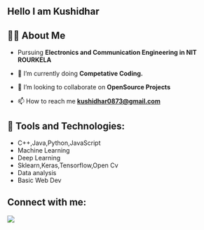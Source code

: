 
## Hello I am Kushidhar

## 🙋‍♂️ About Me
- Pursuing **Electronics and Communication Engineering in NIT ROURKELA**

- 🌱 I’m currently doing **Competative Coding.**

- 👯 I’m looking to collaborate on **OpenSource Projects**

- 📫 How to reach me **kushidhar0873@gmail.com**

## 🚀 Tools and Technologies:
- C++,Java,Python,JavaScript
- Machine Learning
- Deep Learning
- Sklearn,Keras,Tensorflow,Open Cv
- Data analysis
- Basic Web Dev


## Connect with me:

<p align="left">
<a href = "https://www.linkedin.com/in/kushidhar-reddy-chinthala-606a19191"><img src="https://img.icons8.com/fluent/48/000000/linkedin.png"/></a>

</p>
